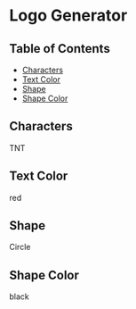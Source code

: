# Logo Generator 

  ## Table of Contents
  - [Characters](#characters)
  - [Text Color](#textColor)
  - [Shape](#shape)
  - [Shape Color](#shapeColor)

  ## Characters
  TNT
  
  ## Text Color
  red
  
  ## Shape
  Circle
  
  ## Shape Color
  black
  